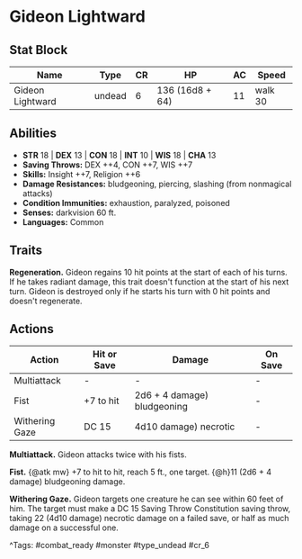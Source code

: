 # Gideon Lightward

## Stat Block

| Name | Type | CR | HP | AC | Speed |
|------|------|----|----|----|-------|
| Gideon Lightward | undead | 6 | 136 (16d8 + 64) | 11 | walk 30 |

## Abilities

- **STR** 18 | **DEX** 13 | **CON** 18 | **INT** 10 | **WIS** 18 | **CHA** 13
- **Saving Throws:** DEX ++4, CON ++7, WIS ++7  
- **Skills:** Insight ++7, Religion ++6  
- **Damage Resistances:** bludgeoning, piercing, slashing (from nonmagical attacks)  
- **Condition Immunities:** exhaustion, paralyzed, poisoned  
- **Senses:** darkvision 60 ft.  
- **Languages:** Common

## Traits

**Regeneration.** Gideon regains 10 hit points at the start of each of his turns. If he takes radiant damage, this trait doesn't function at the start of his next turn. Gideon is destroyed only if he starts his turn with 0 hit points and doesn't regenerate.


## Actions

| Action | Hit or Save | Damage | On Save |
|--------|--------------|--------|----------|
| Multiattack | - | - | - |
| Fist | +7 to hit | 2d6 + 4 damage) bludgeoning | - |
| Withering Gaze | DC 15 | 4d10 damage) necrotic | - |

**Multiattack.** Gideon attacks twice with his fists.

**Fist.** {@atk mw} +7 to hit to hit, reach 5 ft., one target. {@h}11 (2d6 + 4 damage) bludgeoning damage.

**Withering Gaze.** Gideon targets one creature he can see within 60 feet of him. The target must make a DC 15 Saving Throw Constitution saving throw, taking 22 (4d10 damage) necrotic damage on a failed save, or half as much damage on a successful one.


^Tags: #combat_ready #monster #type_undead #cr_6
